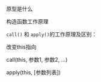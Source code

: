 



原型是什么



构造函数工作原理



`call()` 和 `apply()`的工作原理及区别：

改变this指向    

call(this, 参数1, 参数2, ...)

apply(this, [参数列表])

